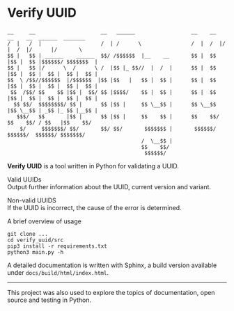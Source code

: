 Verify UUID
===========

    __     __                     __   ______                  __    __  __    __  ______  _______
    /  |   /  |                   /  | /      \                /  |  /  |/  |  /  |/      |/       \
    $$ |   $$ | ______    ______  $$/ /$$$$$$  |__    __       $$ |  $$ |$$ |  $$ |$$$$$$/ $$$$$$$  |
    $$ |   $$ |/      \  /      \ /  |$$ |_ $$//  |  /  |      $$ |  $$ |$$ |  $$ |  $$ |  $$ |  $$ |
    $$  \ /$$//$$$$$$  |/$$$$$$  |$$ |$$   |   $$ |  $$ |      $$ |  $$ |$$ |  $$ |  $$ |  $$ |  $$ |
     $$  /$$/ $$    $$ |$$ |  $$/ $$ |$$$$/    $$ |  $$ |      $$ |  $$ |$$ |  $$ |  $$ |  $$ |  $$ |
      $$ $$/  $$$$$$$$/ $$ |      $$ |$$ |     $$ \__$$ |      $$ \__$$ |$$ \__$$ | _$$ |_ $$ |__$$ |
       $$$/   $$       |$$ |      $$ |$$ |     $$    $$ |      $$    $$/ $$    $$/ / $$   |$$    $$/
        $/     $$$$$$$/ $$/       $$/ $$/       $$$$$$$ |       $$$$$$/   $$$$$$/  $$$$$$/ $$$$$$$/
                                               /  \__$$ |
                                               $$    $$/
                                                $$$$$$/

**Verify UUID** is a tool written in Python for validating a UUID.

Valid UUIDs<br>
Output further information about the UUID, current version and variant.

Non-valid UUIDS<br>
If the UUID is incorrect, the cause of the error is determined.


A brief overview of usage
```
git clone ...
cd verify_uuid/src
pip3 install -r requirements.txt
python3 main.py -h
```

A detailed documentation is written with Sphinx, a build version available under `docs/build/html/index.html`.

----------

This project was also used to explore the topics of documentation, open source and testing in Python.
